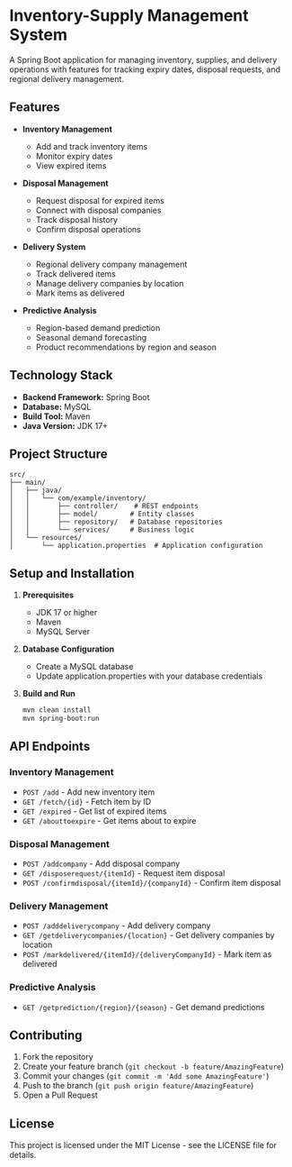 # Inventory-Supply Management System

A Spring Boot application for managing inventory, supplies, and delivery operations with features for tracking expiry dates, disposal requests, and regional delivery management.

## Features

- **Inventory Management**
  - Add and track inventory items
  - Monitor expiry dates
  - View expired items

- **Disposal Management**
  - Request disposal for expired items
  - Connect with disposal companies
  - Track disposal history
  - Confirm disposal operations

- **Delivery System**
  - Regional delivery company management
  - Track delivered items
  - Manage delivery companies by location
  - Mark items as delivered

- **Predictive Analysis**
  - Region-based demand prediction
  - Seasonal demand forecasting
  - Product recommendations by region and season

## Technology Stack

- **Backend Framework:** Spring Boot
- **Database:** MySQL
- **Build Tool:** Maven
- **Java Version:** JDK 17+

## Project Structure

```
src/
├── main/
│   ├── java/
│   │   └── com/example/inventory/
│   │       ├── controller/    # REST endpoints
│   │       ├── model/        # Entity classes
│   │       ├── repository/   # Database repositories
│   │       └── services/     # Business logic
│   └── resources/
│       └── application.properties  # Application configuration
```

## Setup and Installation

1. **Prerequisites**
   - JDK 17 or higher
   - Maven
   - MySQL Server

2. **Database Configuration**
   - Create a MySQL database
   - Update application.properties with your database credentials

3. **Build and Run**
   ```bash
   mvn clean install
   mvn spring-boot:run
   ```

## API Endpoints

### Inventory Management
- `POST /add` - Add new inventory item
- `GET /fetch/{id}` - Fetch item by ID
- `GET /expired` - Get list of expired items
- `GET /abouttoexpire` - Get items about to expire

### Disposal Management
- `POST /addcompany` - Add disposal company
- `GET /disposerequest/{itemId}` - Request item disposal
- `POST /confirmdisposal/{itemId}/{companyId}` - Confirm item disposal

### Delivery Management
- `POST /adddeliverycompany` - Add delivery company
- `GET /getdeliverycompanies/{location}` - Get delivery companies by location
- `POST /markdelivered/{itemId}/{deliveryCompanyId}` - Mark item as delivered

### Predictive Analysis
- `GET /getprediction/{region}/{season}` - Get demand predictions

## Contributing

1. Fork the repository
2. Create your feature branch (`git checkout -b feature/AmazingFeature`)
3. Commit your changes (`git commit -m 'Add some AmazingFeature'`)
4. Push to the branch (`git push origin feature/AmazingFeature`)
5. Open a Pull Request

## License

This project is licensed under the MIT License - see the LICENSE file for details.
